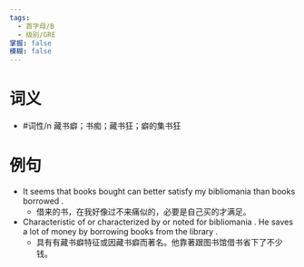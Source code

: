 ```yaml
---
tags:
  - 首字母/B
  - 级别/GRE
掌握: false
模糊: false
---
```

# 词义
- #词性/n  藏书癖；书痴；藏书狂；癖的集书狂
# 例句
- It seems that books bought can better satisfy my bibliomania than books borrowed .
	- 借来的书，在我好像过不来痛似的，必要是自己买的才满足。
- Characteristic of or characterized by or noted for bibliomania . He saves a lot of money by borrowing books from the library .
	- 具有有藏书癖特征或因藏书癖而著名。他靠著跟图书馆借书省下了不少钱。

